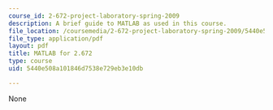 ```yaml
---
course_id: 2-672-project-laboratory-spring-2009
description: A brief guide to MATLAB as used in this course.
file_location: /coursemedia/2-672-project-laboratory-spring-2009/5440e508a101846d7538e729eb3e10db_labmanual.pdf
file_type: application/pdf
layout: pdf
title: MATLAB for 2.672
type: course
uid: 5440e508a101846d7538e729eb3e10db

---
```

None